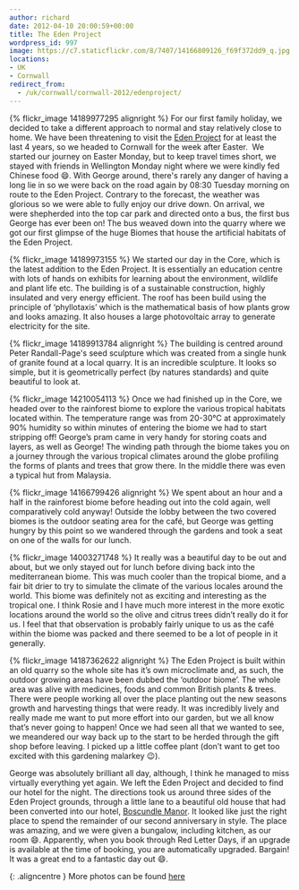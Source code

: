 ```yaml
---
author: richard
date: 2012-04-10 20:00:59+00:00
title: The Eden Project
wordpress_id: 997
image: https://c7.staticflickr.com/8/7407/14166809126_f69f372dd9_q.jpg
locations:
- UK
- Cornwall
redirect_from:
  - /uk/cornwall/cornwall-2012/edenproject/
---
```


{% flickr_image 14189977295 alignright %}
For our first family holiday, we decided to take a different approach to normal and stay
relatively close to home. We have been threatening to visit the [Eden Project][ep] for at
least the last 4 years, so we headed to Cornwall for the week after Easter.  We started our
journey on Easter Monday, but to keep travel times short, we stayed with friends in
Wellington Monday night where we were kindly fed Chinese food :smile:. With George around,
there's rarely any danger of having a long lie in so we were back on the road again by 08:30
Tuesday morning on route to the Eden Project. Contrary to the forecast, the weather was
glorious so we were able to fully enjoy our drive down. On arrival, we were shepherded into
the top car park and directed onto a bus, the first bus George has ever been on! The bus
weaved down into the quarry where we got our first glimpse of the huge Biomes that house the
artificial habitats of the Eden Project.

{% flickr_image 14189973155 %}
We started our day in the Core, which is the latest addition to the Eden Project. It is
essentially an education centre with lots of hands on exhibits for learning about the
environment, wildlife and plant life etc. The building is of a sustainable construction,
highly insulated and very energy efficient. The roof has been build using the principle of
‘phyllotaxis’ which is the mathematical basis of how plants grow and looks amazing. It also
houses a large photovoltaic array to generate electricity for the site.

{% flickr_image 14189913784 alignright %}
The building is centred around Peter Randall-Page's seed sculpture which was created from a
single hunk of granite found at a local quarry. It is an incredible sculpture. It looks so
simple, but it is geometrically perfect (by natures standards) and quite beautiful to look
at.

{% flickr_image 14210054113 %}
Once we had finished up in the Core, we headed over to the rainforest biome to explore the
various tropical habitats located within. The temperature range was from 20-30°C at
approximately 90% humidity so within minutes of entering the biome we had to start stripping
off! George’s pram came in very handy for storing coats and layers, as well as George! The
winding path through the biome takes you on a journey through the various tropical climates
around the globe profiling the forms of plants and trees that grow there. In the middle there
was even a typical hut from Malaysia.

{% flickr_image 14166799426 alignright %}
We spent about an hour and a half in the rainforest biome before heading out into the cold
again, well comparatively cold anyway! Outside the lobby between the two covered biomes is
the outdoor seating area for the café, but George was getting hungry by this point so we
wandered through the gardens and took a seat on one of the walls for our lunch. 

{% flickr_image 14003271748 %}
It really was a beautiful day to be out and about, but we only stayed out for lunch before
diving back into the mediterranean biome. This was much cooler than the tropical biome, and
a fair bit drier to try to simulate the climate of the various locales around the world.
This biome was definitely not as exciting and interesting as the tropical one. I think Rosie
and I have much more interest in the more exotic locations around the world so the olive and
citrus trees didn’t really do it for us. I feel that that observation is probably fairly
unique to us as the café within the biome was packed and there seemed to be a lot of people
in it generally.

{% flickr_image 14187362622 alignright %}
The Eden Project is built within an old quarry so the whole site has it’s own microclimate
and, as such, the outdoor growing areas have been dubbed the ‘outdoor biome’. The whole area
was alive with medicines, foods and common British plants & trees. There were people working
all over the place planting out the new seasons growth and harvesting things that were ready.
It was incredibly lively and really made me want to put more effort into our garden, but we
all know that’s never going to happen! Once we had seen all that we wanted to see, we
meandered our way back up to the start to be herded through the gift shop before leaving. I
picked up a little coffee plant (don’t want to get too excited with this gardening malarkey
:wink:).

George was absolutely brilliant all day, although, I think he managed to miss virtually
everything yet again. We left the Eden Project and decided to find our hotel for the night.
The directions took us around three sides of the Eden Project grounds, through a little lane
to a beautiful old house that had been converted into our hotel, [Boscundle Manor][bm]. It
looked like just the right place to spend the remainder of our second anniversary in style.
The place was amazing, and we were given a bungalow, including kitchen, as our room :smile:.
Apparently, when you book through Red Letter Days, if an upgrade is available at the time of
booking, you are automatically upgraded. Bargain! It was a great end to a fantastic day out
:smile:.

{: .aligncentre }
More photos can be found [here][gall]

[ep]: //www.edenproject.com/ "The Eden Project"
[bm]: //www.boscundlemanor.co.uk/ "Boscundle Manor"
[gall]: //photos.perry-online.me.uk/travel/cornwall-2012/2012/04/eden-project/ "The Eden Project Gallery"